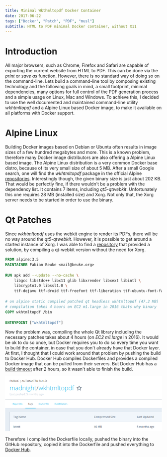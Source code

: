 ```yaml
---
title: Minimal Wkthmltopdf Docker Container
date: 2017-06-22
tags: ["Docker", "Patch", "PDF", "musl"]
subtitle: HTML to PDF minimal Docker container, without X11
---
```


# Introduction

All major browsers, such as Chrome, Firefox and Safari are capable of exporting the current website from HTML to PDF. This can be done via the _print_ or _save as_ function. However, there is no standard way of doing so on the command-line. Lets build a command-line tool by composing existing technology and the following goals in mind, a small footprint, minimal dependencies, many options for full control of the PDF generation process and a simple usage on Linux, Mac and Windows. To achieve this, I decided to use the well documented and maintained command-line utility *wkhtmltopdf* and a Alpine Linux based Docker image, to make it available on all platforms with Docker support.

# Alpine Linux

Building Docker images based on Debian or Ubuntu often results in image sizes of a few hundred megabytes and more. This is a known problem, therefore many Docker image distributors are also offering a Alpine Linux based image. The Alpine Linux distribution is a very common Docker base distro, because of its very small size of about 5 MB. After a small Google search, one will find the *wkhtmltopdf* package in the official Alpine [repositories](https://pkgs.alpinelinux.org/package/edge/testing/x86/wkhtmltopdf). Interestingly though, the given binary size is just about 202 KB. That would be perfectly fine, if there wouldn't be a problem with the dependency list. It contains 7 items, including *qt5-qtwebkit*. Unfortunately this one requires 28 MB (installed size) and Xorg. Not only that, the Xorg server needs to be started in order to use the binary.

# Qt Patches

Since *wkhtmltopdf* uses the webkit engine to render its PDFs, there will be no way around the *qt5-qtwebkit*. However, it is possible to get around a started instance of Xorg. I was able to find a [repository](https://github.com/alloylab/Docker-Alpine-wkhtmltopdf) that provided a solution, by compiling a qt-webkit version without the need for Xorg.

```Dockerfile
FROM alpine:3.5
MAINTAINER Fabian Beuke <mail@beuke.org>

RUN apk add --update --no-cache \
    libgcc libstdc++ libx11 glib libxrender libxext libintl \
    libcrypto1.0 libssl1.0 \
    ttf-dejavu ttf-droid ttf-freefont ttf-liberation ttf-ubuntu-font-family

# on alpine static compiled patched qt headless wkhtmltopdf (47.2 MB)
# compilation takes 4 hours on EC2 m1.large in 2016 thats why binary
COPY wkhtmltopdf /bin

ENTRYPOINT ["wkhtmltopdf"]
```

Now the problem was, compiling the whole Qt library including the necessary patches takes about 4 hours (on *EC2 m1.large* in 2016). It would be ok to do so once, but Docker requires you to do so every time you want to build the container, in case that you don't already have that Docker layer. At first, I thought that I could work around that problem by pushing the build to Docker Hub. Docker Hub compiles Dockerfiles and provides a compiled Docker image that can be pulled from their servers. But Docker Hub has a [build timeout](https://stackoverflow.com/questions/34440753/docker-hub-timeout-in-automated-build) after 2 hours, so it wasn't able to finish the build.

![](/images/docker-wkhtmltopdf-alpine.png)

Therefore I compiled the Dockerfile locally, pushed the binary into the GitHub repository, copied it into the Dockerfile and pushed everything to [Docker Hub](https://github.com/madnight/docker-alpine-wkhtmltopdf).

